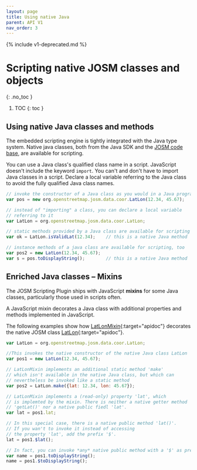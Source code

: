 ```yaml
---
layout: page
title: Using native Java
parent: API V1
nav_order: 3
---
```


{% include v1-deprecated.md %}

# Scripting native JOSM classes and objects
{: .no_toc }

1. TOC
{: toc }

## Using native Java classes and methods

The embedded scripting engine is tightly integrated with the Java type system. Native java classes, both from the Java SDK and the [JOSM code base], are available for scripting.

You can use a Java class's qualified class name in a script. JavaScript doesn't include the keyword `import`. You can't and don't have to import Java classes in a script. Declare a local variable referring to the Java class to avoid the fully qualified Java class names.

```js
// invoke the constructor of a Java class as you would in a Java programm
var pos = new org.openstreetmap.josm.data.coor.LatLon(12.34, 45.67);

// instead of "importing" a class, you can declare a local variable
// referring to it
var LatLon = org.openstreetmap.josm.data.coor.LatLon;

// static methods provided by a Java class are available for scripting
var ok = LatLon.isValidLat(12.34);    // this is a native Java method

// instance methods of a java class are available for scripting, too
var pos2 = new LatLon(12.34, 45.67);
var s = pos.toDisplayString();        // this is a native Java method
```

## Enriched Java classes &ndash; Mixins

The JOSM Scripting Plugin ships with JavaScript **mixins** for some Java classes, particularly those used in scripts often.

A JavaScript mixin decorates a Java class with additional properties and methods implemented in JavaScript.

The following examples show how [LatLonMixin]{:target="apidoc"} decorates the native JOSM class [LatLon]{:target="apidoc"}.

```js
var LatLon = org.openstreetmap.josm.data.coor.LatLon;

//This invokes the native constructor of the native Java class LatLon
var pos1 = new LatLon(12.34, 45.67);

// LatLonMixin implements an additional static method 'make'
// which isn't available in the native Java class, but which can
// nevertheless be invoked like a static method
var pos2 = LatLon.make({lat: 12.34, lon: 45.67});

// LatLonMixin implements a (read-only) property 'lat', which
// is implemted by the mixin. There is neither a native getter method
// 'getLat()' nor a native public fiedl 'lat'.
var lat = pos1.lat;

// In this special case, there is a native public method 'lat()'.
// If you wan't to invoke it instead of accessing
// the property 'lat', add the prefix '$'.
lat = pos1.$lat();

// In fact, you can invoke *any* native public method with a '$' as prefix.
var name = pos1.toDisplayString();
name = pos1.$toDisplayString();
```


[JOSM code base]: http://josm.openstreetmap.de/browser/josm/trunk/src"
[LatLon]: https://josm.openstreetmap.de/doc/org/openstreetmap/josm/data/coor/LatLon.html
[LatLonMixin]: /api/v1/josm_mixin_LatLonMixin.LatLonMixin.html
